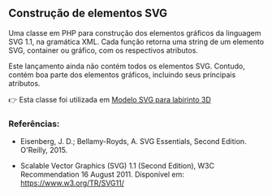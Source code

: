 ## Construção de elementos SVG

Uma classe em PHP para construção dos elementos gráficos da linguagem SVG 1.1, na gramática XML. Cada função retorna uma string de um elemento SVG, container ou gráfico, com os respectivos atributos.

Este lançamento ainda não contém todos os elementos SVG. Contudo, contém boa parte dos elementos gráficos, incluindo seus principais atributos.

:point_right: Esta classe foi utilizada em [Modelo SVG para labirinto 3D](https://github.com/danmadeira/labirinto)

### Referências:

- Eisenberg, J. D.; Bellamy-Royds, A. SVG Essentials, Second Edition. O'Reilly, 2015.

- Scalable Vector Graphics (SVG) 1.1 (Second Edition), W3C Recommendation 16 August 2011. Disponível em: <https://www.w3.org/TR/SVG11/>

